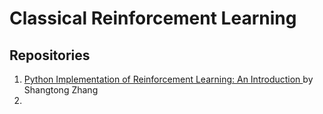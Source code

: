 # Classical Reinforcement Learning

## Repositories
01. [Python Implementation of Reinforcement Learning: An Introduction ](https://github.com/ShangtongZhang/reinforcement-learning-an-introduction) by Shangtong Zhang
02. []()